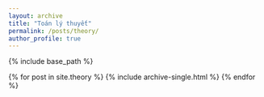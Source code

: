 ```yaml
---
layout: archive
title: "Toán lý thuyết"
permalink: /posts/theory/
author_profile: true
---
```


{% include base_path %}

{% for post in site.theory %}
  {% include archive-single.html %}
{% endfor %}
